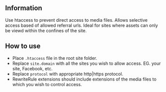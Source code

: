 ## Information

Use htaccess to prevent direct access to media files. 
Allows selective access based of allowed referral urls. 
Ideal for sites where assets can only be viewd within the confines of the site.

## How to use

* Place `.htaccess` file in the root site folder.
* Replace `site.domain` with all the sites you wish to allow access. EG. your site, Facebook, etc.
* Replace `protocol` with appropriate http|https protocol.
* RewriteRule extensions should include extensions of the media files to which you wish to control access.
